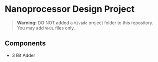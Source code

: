 # Nanoprocessor Design Project

<!-- Warning -->
> **Warning:** DO NOT added a `Vivado` project folder to this repository. You may add `VHDL` files only.
> 
## Components
- 3 Bit Adder


